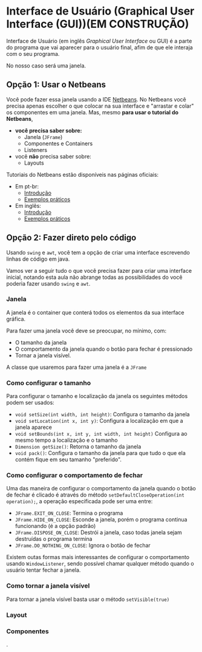 # Interface de Usuário (Graphical User Interface (GUI))(**EM CONSTRUÇÃO**)

Interface de Usuário (em inglês *Graphical User Interface* ou GUI) é a parte do programa que vai aparecer para o usuário final, afim de que ele interaja com o seu programa.

No nosso caso será uma janela.

## Opção 1: Usar o Netbeans

Você pode fazer essa janela usando a IDE [Netbeans](https://netbeans.apache.org/). No Netbeans você precisa apenas escolher o que colocar na sua interface e "arrastar e colar" os componentes em uma janela. Mas, mesmo **para usar o tutorial do Netbeans**,
 - **você precisa saber sobre:**
    - Janela (`JFrame`)
    - Componentes e Containers
    - Listeners
 - você **não** precisa saber sobre:
    - Layouts

Tutoriais do Netbeans estão disponíveis nas páginas oficiais:

 - Em pt-br:
   - [Introdução](https://netbeans.apache.org/kb/docs/java/quickstart-gui_pt_BR.html)
   - [Exemplos práticos](https://netbeans.apache.org/kb/docs/java/gui-functionality_pt_BR.html)
 - Em inglês:
   - [Introdução](https://netbeans.apache.org/kb/docs/java/quickstart-gui.html)
   - [Exemplos práticos](https://netbeans.apache.org/kb/docs/java/gui-functionality.html)








## Opção 2: Fazer direto pelo código

Usando `swing` e `awt`, você tem a opção de criar uma interface escrevendo linhas de código em java.

Vamos ver a seguir tudo o que você precisa fazer para criar uma interface inicial, notando esta aula não abrange todas as possibilidades do você poderia fazer usando `swing` e `awt`.

### Janela

A janela é o container que conterá todos os elementos da sua interface gráfica.

Para fazer uma janela você deve se preocupar, no mínimo, com:
 - O tamanho da janela
 - O comportamento da janela quando o botão para fechar é pressionado
 - Tornar a janela visível.

A classe que usaremos para fazer uma janela é a `JFrame`

### Como configurar o tamanho

Para configurar o tamanho e localização da janela os seguintes métodos podem ser usados:
 - `void setSize(int width, int height)`: Configura o tamanho da janela
 - `void setLocation(int x, int y)`: Configura a localização em que a janela aparece
 - `void setBounds(int x, int y, int width, int height)` Configura ao mesmo tempo a localização e o tamanho
 - `Dimension getSize()`: Retorna o tamanho da janela
 - `void pack()`: Configura o tamanho da janela para que tudo o que ela contém fique em seu tamanho "preferido".

### Como configurar o comportamento de fechar

Uma das maneira de configurar o comportamento da janela quando o botão de fechar é clicado é através do método `setDefaultCloseOperation(int operation);`, a operação especificada pode ser uma entre:
 - `JFrame.EXIT_ON_CLOSE`: Termina o programa
 - `JFrame.HIDE_ON_CLOSE`: Esconde a janela, porém o programa continua funcionando (é a opção padrão)
 - `JFrame.DISPOSE_ON_CLOSE`: Destrói a janela, caso todas janela sejam destruídas o programa termina
 - `JFrame.DO_NOTHING_ON_CLOSE`: Ignora o botão de fechar

Existem outas formas mais interessantes de configurar o comportamento usando `WindowListener`, sendo possível chamar qualquer método quando o usuário tentar fechar a janela.

### Como tornar a janela visível

Para tornar a janela visível basta usar o método `setVisible(true)`


### Layout

### Componentes















.
